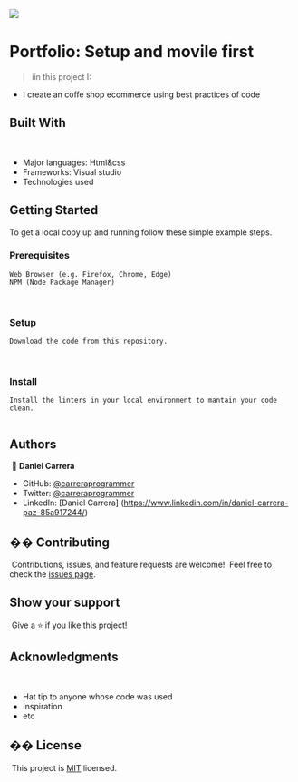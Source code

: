 ![](https://img.shields.io/badge/Microverse-blueviolet)
​
# Portfolio: Setup and movile first
  
> iin this project I:

- I create an coffe shop ecommerce using best practices of code​
​
## Built With
​
- Major languages: Html&css
- Frameworks: Visual studio
- Technologies used
​
## Getting Started
 To get a local copy up and running follow these simple example steps.
​
### Prerequisites
    Web Browser (e.g. Firefox, Chrome, Edge)
    NPM (Node Package Manager)
​
### Setup
    Download the code from this repository.
​
### Install

    Install the linters in your local environment to mantain your code clean.
    ​
## Authors
​
👤 **Daniel Carrera**
​
- GitHub: [@carreraprogrammer](https://github.com/carreraprogrammer)
- Twitter: [@carreraprogrammer](https://twitter.com/carreraprog)
- LinkedIn: [Daniel Carrera] (https://www.linkedin.com/in/daniel-carrera-paz-85a917244/)​
​
## �� Contributing
​
Contributions, issues, and feature requests are welcome!
​
Feel free to check the [issues page](../../issues/).
​
## Show your support
​
Give a ⭐️ if you like this project!
​
## Acknowledgments
​
- Hat tip to anyone whose code was used
- Inspiration
- etc
​
## �� License
​
This project is [MIT](./MIT.md) licensed.

